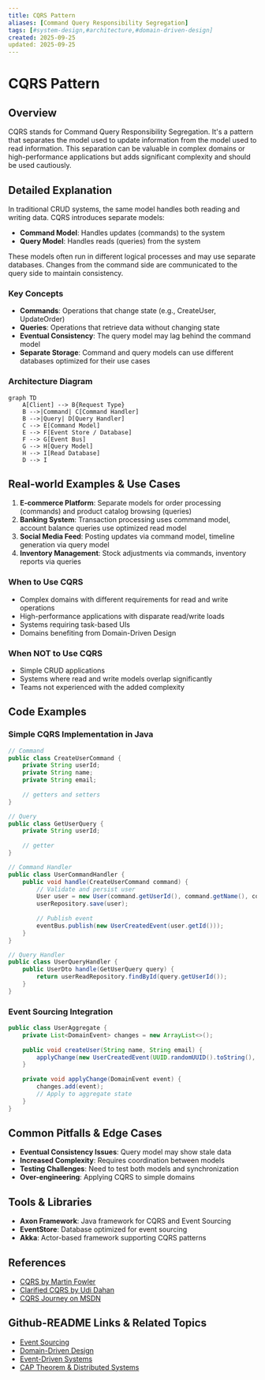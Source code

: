 ```yaml
---
title: CQRS Pattern
aliases: [Command Query Responsibility Segregation]
tags: [#system-design,#architecture,#domain-driven-design]
created: 2025-09-25
updated: 2025-09-25
---
```


# CQRS Pattern

## Overview

CQRS stands for Command Query Responsibility Segregation. It's a pattern that separates the model used to update information from the model used to read information. This separation can be valuable in complex domains or high-performance applications but adds significant complexity and should be used cautiously.

## Detailed Explanation

In traditional CRUD systems, the same model handles both reading and writing data. CQRS introduces separate models:

- **Command Model**: Handles updates (commands) to the system
- **Query Model**: Handles reads (queries) from the system

These models often run in different logical processes and may use separate databases. Changes from the command side are communicated to the query side to maintain consistency.

### Key Concepts

- **Commands**: Operations that change state (e.g., CreateUser, UpdateOrder)
- **Queries**: Operations that retrieve data without changing state
- **Eventual Consistency**: The query model may lag behind the command model
- **Separate Storage**: Command and query models can use different databases optimized for their use cases

### Architecture Diagram

```mermaid
graph TD
    A[Client] --> B{Request Type}
    B -->|Command| C[Command Handler]
    B -->|Query| D[Query Handler]
    C --> E[Command Model]
    E --> F[Event Store / Database]
    F --> G[Event Bus]
    G --> H[Query Model]
    H --> I[Read Database]
    D --> I
```

## Real-world Examples & Use Cases

1. **E-commerce Platform**: Separate models for order processing (commands) and product catalog browsing (queries)
2. **Banking System**: Transaction processing uses command model, account balance queries use optimized read model
3. **Social Media Feed**: Posting updates via command model, timeline generation via query model
4. **Inventory Management**: Stock adjustments via commands, inventory reports via queries

### When to Use CQRS

- Complex domains with different requirements for read and write operations
- High-performance applications with disparate read/write loads
- Systems requiring task-based UIs
- Domains benefiting from Domain-Driven Design

### When NOT to Use CQRS

- Simple CRUD applications
- Systems where read and write models overlap significantly
- Teams not experienced with the added complexity

## Code Examples

### Simple CQRS Implementation in Java

```java
// Command
public class CreateUserCommand {
    private String userId;
    private String name;
    private String email;
    
    // getters and setters
}

// Query
public class GetUserQuery {
    private String userId;
    
    // getter
}

// Command Handler
public class UserCommandHandler {
    public void handle(CreateUserCommand command) {
        // Validate and persist user
        User user = new User(command.getUserId(), command.getName(), command.getEmail());
        userRepository.save(user);
        
        // Publish event
        eventBus.publish(new UserCreatedEvent(user.getId()));
    }
}

// Query Handler
public class UserQueryHandler {
    public UserDto handle(GetUserQuery query) {
        return userReadRepository.findById(query.getUserId());
    }
}
```

### Event Sourcing Integration

```java
public class UserAggregate {
    private List<DomainEvent> changes = new ArrayList<>();
    
    public void createUser(String name, String email) {
        applyChange(new UserCreatedEvent(UUID.randomUUID().toString(), name, email));
    }
    
    private void applyChange(DomainEvent event) {
        changes.add(event);
        // Apply to aggregate state
    }
}
```

## Common Pitfalls & Edge Cases

- **Eventual Consistency Issues**: Query model may show stale data
- **Increased Complexity**: Requires coordination between models
- **Testing Challenges**: Need to test both models and synchronization
- **Over-engineering**: Applying CQRS to simple domains

## Tools & Libraries

- **Axon Framework**: Java framework for CQRS and Event Sourcing
- **EventStore**: Database optimized for event sourcing
- **Akka**: Actor-based framework supporting CQRS patterns

## References

- [CQRS by Martin Fowler](https://martinfowler.com/bliki/CQRS.html)
- [Clarified CQRS by Udi Dahan](http://www.udidahan.com/2009/12/09/clarified-cqrs/)
- [CQRS Journey on MSDN](https://docs.microsoft.com/en-us/previous-versions/msp-n-p/jj554200(v=pandp.10))

## Github-README Links & Related Topics

- [Event Sourcing](event-sourcing/README.md)
- [Domain-Driven Design](domain-driven-design/README.md)
- [Event-Driven Systems](event-driven-systems/README.md)
- [CAP Theorem & Distributed Systems](cap-theorem-and-distributed-systems/README.md)